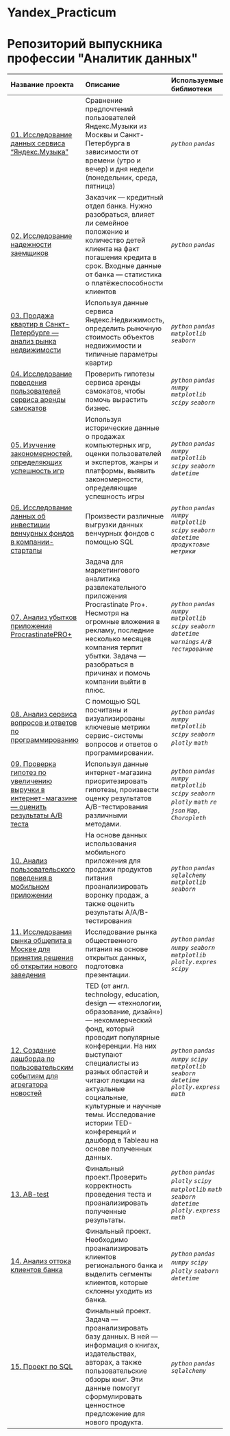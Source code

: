 # Yandex_Practicum
 
# Репозиторий выпускника профессии "Аналитик данных"



| Название проекта | Описание | Используемые библиотеки  |
| :---------------------- | :---------------------- | :---------------------- |
| [01. Исследование данных сервиса “Яндекс.Музыка”](ссылка)| Сравнение предпочтений пользователей Яндекс.Музыки из Москвы и Санкт-Петербурга в зависимости от времени (утро и вечер) и дня недели (понедельник, среда, пятница) | *`python`* *`pandas`* |
| [02. Исследование надежности заемщиков](ссылка) | Заказчик — кредитный отдел банка. Нужно разобраться, влияет ли семейное положение и количество детей клиента на факт погашения кредита в срок. Входные данные от банка — статистика о платёжеспособности клиентов | *`python`* *`pandas`* |
| [03. Продажа квартир в Санкт-Петербурге — анализ рынка недвижимости](ссылка) | Используя данные сервиса Яндекс.Недвижимость, определить рыночную стоимость объектов недвижимости и типичные параметры квартир | *`python`* *`pandas`* *`matplotlib`* *`seaborn`* |
| [04. Исследование поведения пользователей сервиса аренды самокатов](ссылка) | Проверить гипотезы сервиса аренды самокатов, чтобы помочь вырастить бизнес. | *`python`* *`pandas`* *`numpy`* *`matplotlib`* *`scipy`* *`seaborn`* |
| [05. Изучение закономерностей, определяющих успешность игр](ссылка) | Используя исторические данные о продажах компьютерных игр, оценки пользователей и экспертов, жанры и платформы, выявить закономерности, определяющие успешность игры | *`python`* *`pandas`* *`numpy`* *`matplotlib`* *`scipy`* *`seaborn`* *`datetime`* |
| [06. Исследование данных об инвестиции венчурных фондов в компании-стартапы](ссылка) | Произвести различные выгрузки данных венчурных фондов с помощью SQL | *`python`* *`pandas`* *`numpy`* *`matplotlib`* *`scipy`* *`seaborn`* *`datetime`* *`продуктовые метрики`*|
| [07. Анализ убытков приложения ProcrastinatePRO+](ссылка) | Задача для маркетингового аналитика развлекательного приложения Procrastinate Pro+. Несмотря на огромные вложения в рекламу, последние несколько месяцев компания терпит убытки. Задача — разобраться в причинах и помочь компании выйти в плюс. | *`python`* *`pandas`* *`numpy`* *`matplotlib`* *`scipy`* *`seaborn`* *`datetime`* *`warnings`* *`A/B тестирование`* |
| [08. Анализ сервиса вопросов и ответов по программированию](ссылка) |С помощью SQL посчитаны и визуализированы ключевые метрики сервис-системы вопросов и ответов о программировании. | *`python`* *`pandas`* *`numpy`* *`matplotlib`* *`scipy`* *`seaborn`* *`plotly`* *`math`*|
| [09. Проверка гипотез по увеличению выручки в интернет-магазине — оценить результаты A/B теста](ссылка) | Используя данные интернет-магазина приоритезировать гипотезы, произвести оценку результатов A/B-тестирования различными методами.  | *`python`* *`pandas`* *`numpy`* *`matplotlib`* *`scipy`* *`seaborn`* *`plotly`* *`math`* *`re`* *`json`* *`Map, Choropleth`*|
| [10. Анализ пользовательского поведения в мобильном приложении](ссылка) | На основе данных использования мобильного приложения для продажи продуктов питания проанализировать воронку продаж, а также оценить результаты A/A/B-тестирования  | *`python`* *`pandas`* *`sqlalchemy`* *`matplotlib`*  *`seaborn`* |
| [11. Исследования рынка общепита в Москве для принятия решения об открытии нового заведения](ссылка) | Исследование рынка общественного питания на основе открытых данных, подготовка презентации. | *`python`* *`pandas`* *`numpy`* *`seaborn`* *`matplotlib`* *`plotly.expres`* *`scipy`* |
| [12. Создание дашборда по пользовательским событиям для агрегатора новостей](ссылка) | TED (от англ. technology, education, design — «технологии, образование, дизайн») — некоммерческий фонд, который проводит популярные конференции. На них выступают специалисты из разных областей и читают лекции на актуальные социальные, культурные и научные темы. Исследование истории TED-конференций и дашборд в Tableau на основе полученных данных. | *`python`* *`pandas`* *`numpy`* *`scipy`* *`matplotlib`* *`seaborn`* *`datetime`* *`plotly.express`* *`math`* |
| [13. AB-test](https://github.com/tatianaaxe/Yandex_Practicum/tree/527a300e75154b84a7583660ab54e2da0c81508c/AB-test) | Финальный проект.Проверить корректность проведения теста и проанализировать полученные результаты.| *`python`* *`pandas`* *`plotly`* *`scipy`* *`matplotlib`* *`math`* *`seaborn`* *`datetime`* *`plotly.express`* *`math`*  |
| [14. Анализ оттока клиентов банка](https://github.com/tatianaaxe/Yandex_Practicum/tree/527a300e75154b84a7583660ab54e2da0c81508c/%D0%90%D0%BD%D0%B0%D0%BB%D0%B8%D0%B7%20%D0%BE%D1%82%D1%82%D0%BE%D0%BA%D0%B0%20%D0%BA%D0%BB%D0%B8%D0%B5%D0%BD%D1%82%D0%BE%D0%B2%20%D0%B1%D0%B0%D0%BD%D0%BA%D0%B0)| Финальный проект. Необходимо проанализировать клиентов регионального банка и выделить сегменты клиентов, которые склонны уходить из банка. | *`python`* *`pandas`* *`numpy`* *`scipy`* *`plotly`* *`seaborn`* *`datetime`*    |
| [15. Проект по SQL](ссылка) | Финальный проект. Задача — проанализировать базу данных. В ней — информация о книгах, издательствах, авторах, а также пользовательские обзоры книг. Эти данные помогут сформулировать ценностное предложение для нового продукта. | *`python`* *`pandas`* *`sqlalchemy`* |
